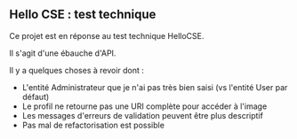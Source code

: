 ## Hello CSE : test technique

Ce projet est en réponse au test technique HelloCSE.

Il s'agit d'une ébauche d'API.

Il y a quelques choses à revoir dont :
 - L'entité Administrateur que je n'ai pas très bien saisi (vs l'entité User par défaut)
 - Le profil ne retourne pas une URI complète pour accéder à l'image
 - Les messages d'erreurs de validation peuvent être plus descriptif
 - Pas mal de refactorisation est possible
